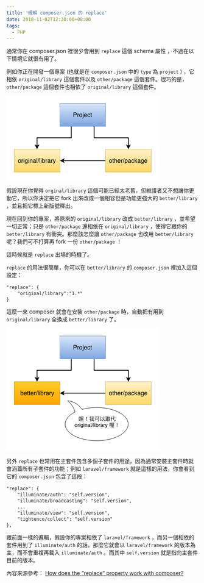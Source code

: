 ```yaml
---
title: '理解 composer.json 的 replace'
date: 2018-11-02T12:30:00+08:00
tags:
  - PHP
---
```


通常你在 composer.json 裡很少會用到 `replace` 這個 schema 屬性 ，不過在以下情境它就很有用了。

例如你正在開發一個專案 (也就是在 `composer.json` 中的 `type` 為 `project` ) ，它相依 `original/library` 這個套件以及 `other/package` 這個套件。很巧的是， `other/package` 這個套件也相依了 `original/library` 這個套件。

![](/resources/composer-replace/original-library.png)

假設現在你覺得 `orginal/library` 這個可能已經太老舊，但維護者又不想讓你更動它，所以你決定把它 fork 出來改成一個相容但是功能更強大的 `better/library` ，並且把它標上新版號釋出。

現在回到你的專案，將原來的 `original/library` 改成 `better/library` ，並希望一切正常；只是 `other/package` 還相依在 `original/library` ，使得它跟你的 `better/library` 有衝突。那麼該怎麼讓 `other/package` 也改用 `better/library` 呢？我們可不打算再 fork 一份 `other/package` ！

這時候就是 `replace` 出場的時機了。

<!-- more -->

`replace` 的用法很簡單，你可以在 `better/library` 的 `composer.json` 裡加入這個設定：

```
"replace": {
    "original/library":"1.*"
}
```

這麼一來 composer 就會在安裝 `other/package` 時，自動把有用到 `original/library` 全換成 `better/library` 了。

![](/resources/composer-replace/better-library.png)

另外 `replace` 也常用在主套件包含多個子套件的用途，因為通常安裝主套件時就會涵蓋所有子套件的功能；例如 `laravel/framework` 就是這樣的用法，你會看到它的 `composer.json` 包含了這段：

```
"replace": {
    "illuminate/auth": "self.version",
    "illuminate/broadcasting": "self.version",
    ...
    "illuminate/view": "self.version",
    "tightenco/collect": "self.version"
},
```

跟前面一樣的邏輯，假設你的專案相依了 `laravel/framework` ，而另一個相依的套件用到了 `illuminate/auth` 的話，那麼它就會以 `laravel/framework` 的版本為主，而不會重複再載入 `illuminate/auth` 。而其中 `self.version` 就是指向主套件目前的版本。

內容來源參考： [How does the “replace” property work with composer?](http://stackoverflow.com/questions/18882201/how-does-the-replace-property-work-with-composer/18905069#18905069)


